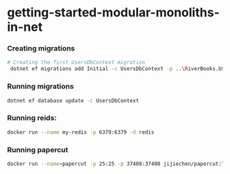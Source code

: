 # getting-started-modular-monoliths-in-net

### Creating migrations
```sh
# Creating the first UsersDbContext migration
 dotnet ef migrations add Initial -c UsersDbContext -p ..\RiverBooks.Users\RiverBooks.Users.csproj -s .\RiverBooks.Web.csproj -o Data/Migrations
```

### Running migrations
```sh
dotnet ef database update -c UsersDbContext
```

### Running reids:
```sh
docker run --name my-redis -p 6379:6379 -d redis
```

### Running papercut
```sh
docker run --name=papercut -p 25:25 -p 37408:37408 jijiechen/papercut:latest -d
```
